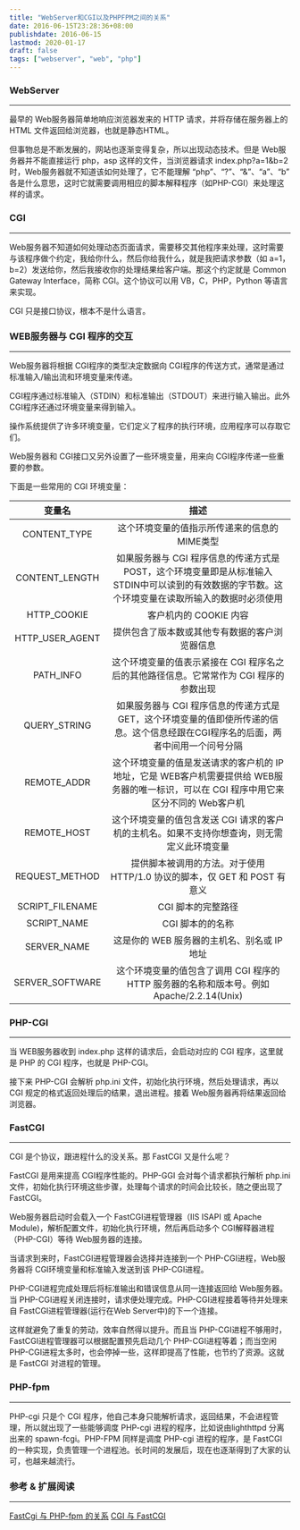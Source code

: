 ```yaml
---
title: "WebServer和CGI以及PHPFPM之间的关系"
date: 2016-06-15T23:28:36+08:00
publishdate: 2016-06-15
lastmod: 2020-01-17
draft: false
tags: ["webserver", "web", "php"]
---
```

### WebServer
---
最早的 Web服务器简单地响应浏览器发来的 HTTP 请求，并将存储在服务器上的 HTML 文件返回给浏览器，也就是静态HTML。

但事物总是不断发展的，网站也逐渐变得复杂，所以出现动态技术。但是 Web服务器并不能直接运行 php，asp 这样的文件，当浏览器请求 index.php?a=1&b=2 时，Web服务器就不知道该如何处理了，它不能理解 “php”、“?”、“&”、“a”、“b” 各是什么意思，这时它就需要调用相应的脚本解释程序（如PHP-CGI）来处理这样的请求。

### CGI
---
Web服务器不知道如何处理动态页面请求，需要移交其他程序来处理，这时需要与该程序做个约定，我给你什么，然后你给我什么，就是我把请求参数（如 a=1，b=2）发送给你，然后我接收你的处理结果给客户端。那这个约定就是 Common Gateway Interface，简称 CGI。这个协议可以用 VB，C，PHP，Python 等语言来实现。

CGI 只是接口协议，根本不是什么语言。

### WEB服务器与 CGI 程序的交互
---
Web服务器将根据 CGI程序的类型决定数据向 CGI程序的传送方式，通常是通过标准输入/输出流和环境变量来传递。

CGI程序通过标准输入（STDIN）和标准输出（STDOUT）来进行输入输出。此外 CGI程序还通过环境变量来得到输入。

操作系统提供了许多环境变量，它们定义了程序的执行环境，应用程序可以存取它们。

Web服务器和 CGI接口又另外设置了一些环境变量，用来向 CGI程序传递一些重要的参数。

下面是一些常用的 CGI 环境变量：

|变量名|描述|
|:--:|:--:|
|CONTENT_TYPE|这个环境变量的值指示所传递来的信息的MIME类型|
|CONTENT_LENGTH |如果服务器与 CGI 程序信息的传递方式是 POST，这个环境变量即是从标准输入 STDIN中可以读到的有效数据的字节数。这个环境变量在读取所输入的数据时必须使用
|HTTP_COOKIE|客户机内的 COOKIE 内容|
|HTTP_USER_AGENT|提供包含了版本数或其他专有数据的客户浏览器信息|
|PATH_INFO|这个环境变量的值表示紧接在 CGI 程序名之后的其他路径信息。它常常作为 CGI 程序的参数出现|
|QUERY_STRING|如果服务器与 CGI 程序信息的传递方式是 GET，这个环境变量的值即使所传递的信息。这个信息经跟在CGI程序名的后面，两者中间用一个问号分隔|
|REMOTE_ADDR|这个环境变量的值是发送请求的客户机的 IP 地址，它是 WEB客户机需要提供给 WEB服务器的唯一标识，可以在 CGI 程序中用它来区分不同的 Web客户机|
|REMOTE_HOST|这个环境变量的值包含发送 CGI 请求的客户机的主机名。如果不支持你想查询，则无需定义此环境变量|
|REQUEST_METHOD|提供脚本被调用的方法。对于使用 HTTP/1.0 协议的脚本，仅 GET 和 POST 有意义|
|SCRIPT_FILENAME|CGI 脚本的完整路径|
|SCRIPT_NAME|CGI 脚本的的名称|
|SERVER_NAME|这是你的 WEB 服务器的主机名、别名或 IP 地址|
|SERVER_SOFTWARE|这个环境变量的值包含了调用 CGI 程序的 HTTP 服务器的名称和版本号。例如 Apache/2.2.14(Unix)|

### PHP-CGI
---
当 WEB服务器收到 index.php 这样的请求后，会启动对应的 CGI 程序，这里就是 PHP 的 CGI 程序，也就是 PHP-CGI。

接下来 PHP-CGI 会解析 php.ini 文件，初始化执行环境，然后处理请求，再以 CGI 规定的格式返回处理后的结果，退出进程。接着 Web服务器再将结果返回给浏览器。

### FastCGI
---
CGI 是个协议，跟进程什么的没关系。那 FastCGI 又是什么呢？

FastCGI 是用来提高 CGI程序性能的。PHP-GGI 会对每个请求都执行解析 php.ini 文件，初始化执行环境这些步骤，处理每个请求的时间会比较长，随之便出现了 FastCGI。

Web服务器启动时会载入一个 FastCGI进程管理器（IIS ISAPI 或 Apache Module)，解析配置文件，初始化执行环境，然后再启动多个 CGI解释器进程（PHP-CGI）等待 Web服务器的连接。

当请求到来时，FastCGI进程管理器会选择并连接到一个 PHP-CGI进程，Web服务器将 CGI环境变量和标准输入发送到该 PHP-CGI进程。

PHP-CGI进程完成处理后将标准输出和错误信息从同一连接返回给 Web服务器。当 PHP-CGI进程关闭连接时，请求便处理完成。PHP-CGI进程接着等待并处理来自 FastCGI进程管理器(运行在Web Server中)的下一个连接。 

这样就避免了重复的劳动，效率自然得以提升。而且当 PHP-CGI进程不够用时，FastCGI进程管理器可以根据配置预先启动几个 PHP-CGI进程等着；而当空闲 PHP-CGI进程太多时，也会停掉一些，这样即提高了性能，也节约了资源。这就是 FastCGI 对进程的管理。

### PHP-fpm
---
PHP-cgi 只是个 CGI 程序，他自己本身只能解析请求，返回结果，不会进程管理，所以就出现了一些能够调度 PHP-cgi 进程的程序，比如说由lighthttpd 分离出来的 spawn-fcgi。PHP-FPM 同样是调度 PHP-cgi 进程的程序，是 FastCGI 的一种实现，负责管理一个进程池。长时间的发展后，现在也逐渐得到了大家的认可，也越来越流行。

### 参考 & 扩展阅读
---
[FastCgi 与 PHP-fpm 的关系](https://segmentfault.com/q/1010000000256516)
[CGI 与 FastCGI](http://www.cnblogs.com/wanghetao/p/3934350.html)
